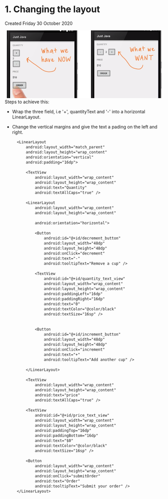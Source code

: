 # 1. Changing the layout
Created Friday 30 October 2020

![](./1._Changing_the_layout/pasted_image.png)
Steps to achieve this:

* Wrap the three field, i.e '+',  quantityText and '-' into a horizontal LinearLayout.
* Change the vertical margins and give the text a pading on the left and right.

	<?xml version="1.0" encoding="utf-8"?>
	<RelativeLayout xmlns:android="http://schemas.android.com/apk/res/android"
	    android:layout_width="match_parent"
	    android:layout_height="match_parent">
	
	    <LinearLayout
	        android:layout_width="match_parent"
	        android:layout_height="wrap_content"
	        android:orientation="vertical"
	        android:padding="16dp">
	
	        <TextView
	            android:layout_width="wrap_content"
	            android:layout_height="wrap_content"
	            android:text="Quantity"
	            android:textAllCaps="true" />
	
	        <LinearLayout
	            android:layout_width="wrap_content"
	            android:layout_height="wrap_content"
	
	            android:orientation="horizontal">
	
	            <Button
	                android:id="@+id/decrement_button"
	                android:layout_width="48dp"
	                android:layout_height="48dp"
	                android:onClick="decrement"
	                android:text="-"
	                android:tooltipText="Remove a cup" />
	
	            <TextView
	                android:id="@+id/quantity_text_view"
	                android:layout_width="wrap_content"
	                android:layout_height="wrap_content"
	                android:paddingLeft="16dp"
	                android:paddingRight="16dp"
	                android:text="0"
	                android:textColor="@color/black"
	                android:textSize="16sp" />
	
	
	            <Button
	                android:id="@+id/increment_button"
	                android:layout_width="48dp"
	                android:layout_height="48dp"
	                android:onClick="increment"
	                android:text="+"
	                android:tooltipText="Add another cup" />
	
	        </LinearLayout>
	
	        <TextView
	            android:layout_width="wrap_content"
	            android:layout_height="wrap_content"
	            android:text="price"
	            android:textAllCaps="true" />
	
	        <TextView
	            android:id="@+id/price_text_view"
	            android:layout_width="wrap_content"
	            android:layout_height="wrap_content"
	            android:paddingTop="16dp"
	            android:paddingBottom="16dp"
	            android:text="$0"
	            android:textColor="@color/black"
	            android:textSize="16sp" />
	
	        <Button
	            android:layout_width="wrap_content"
	            android:layout_height="wrap_content"
	            android:onClick="submitOrder"
	            android:text="Order"
	            android:tooltipText="Submit your order" />
	    </LinearLayout>
	</RelativeLayout>



